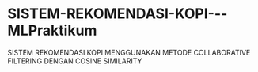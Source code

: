 # SISTEM-REKOMENDASI-KOPI---MLPraktikum
SISTEM REKOMENDASI KOPI MENGGUNAKAN METODE COLLABORATIVE FILTERING DENGAN COSINE SIMILARITY
